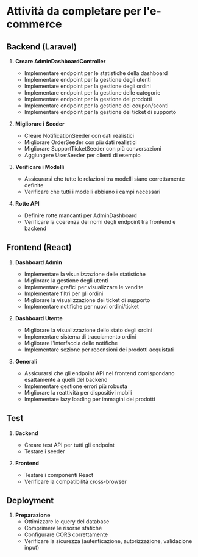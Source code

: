 # Attività da completare per l'e-commerce

## Backend (Laravel)

1. **Creare AdminDashboardController**
   - Implementare endpoint per le statistiche della dashboard
   - Implementare endpoint per la gestione degli utenti
   - Implementare endpoint per la gestione degli ordini
   - Implementare endpoint per la gestione delle categorie
   - Implementare endpoint per la gestione dei prodotti
   - Implementare endpoint per la gestione dei coupon/sconti
   - Implementare endpoint per la gestione dei ticket di supporto

2. **Migliorare i Seeder**
   - Creare NotificationSeeder con dati realistici
   - Migliorare OrderSeeder con più dati realistici
   - Migliorare SupportTicketSeeder con più conversazioni
   - Aggiungere UserSeeder per clienti di esempio

3. **Verificare i Modelli**
   - Assicurarsi che tutte le relazioni tra modelli siano correttamente definite
   - Verificare che tutti i modelli abbiano i campi necessari

4. **Rotte API**
   - Definire rotte mancanti per AdminDashboard
   - Verificare la coerenza dei nomi degli endpoint tra frontend e backend

## Frontend (React)

1. **Dashboard Admin**
   - Implementare la visualizzazione delle statistiche
   - Migliorare la gestione degli utenti
   - Implementare grafici per visualizzare le vendite
   - Implementare filtri per gli ordini
   - Migliorare la visualizzazione dei ticket di supporto
   - Implementare notifiche per nuovi ordini/ticket

2. **Dashboard Utente**
   - Migliorare la visualizzazione dello stato degli ordini
   - Implementare sistema di tracciamento ordini
   - Migliorare l'interfaccia delle notifiche
   - Implementare sezione per recensioni dei prodotti acquistati

3. **Generali**
   - Assicurarsi che gli endpoint API nel frontend corrispondano esattamente a quelli del backend
   - Implementare gestione errori più robusta
   - Migliorare la reattività per dispositivi mobili
   - Implementare lazy loading per immagini dei prodotti

## Test

1. **Backend**
   - Creare test API per tutti gli endpoint
   - Testare i seeder

2. **Frontend**
   - Testare i componenti React
   - Verificare la compatibilità cross-browser

## Deployment

1. **Preparazione**
   - Ottimizzare le query del database
   - Comprimere le risorse statiche
   - Configurare CORS correttamente
   - Verificare la sicurezza (autenticazione, autorizzazione, validazione input) 